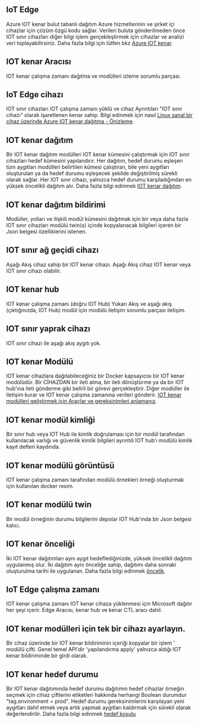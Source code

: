 ## <a name="iot-edge"></a>IoT Edge
Azure IOT kenar bulut tabanlı dağıtım Azure hizmetlerinin ve şirket içi cihazlar için çözüm özgü kodu sağlar. Verileri buluta gönderilmeden önce IOT sınır cihazları diğer bilgi işlem gerçekleştirmek için cihazlar ve analizi veri toplayabilirsiniz. Daha fazla bilgi için lütfen bkz [Azure IOT kenar](https://docs.microsoft.com/en-us/azure/iot-edge/).

## <a name="iot-edge-agent"></a>IOT kenar Aracısı
IOT kenar çalışma zamanı dağıtma ve modülleri izleme sorumlu parçası.

## <a name="iot-edge-device"></a>IoT Edge cihazı
IOT sınır cihazları IOT çalışma zamanı yüklü ve cihaz Ayrıntıları "IOT sınır cihazı" olarak işaretlenen kenar sahip. Bilgi edinmek için nasıl [Linux sanal bir cihaz üzerinde Azure IOT kenar dağıtma - Önizleme](https://docs.microsoft.com/en-us/azure/iot-edge/tutorial-simulate-device-linux).

## <a name="iot-edge-deployment"></a>IOT kenar dağıtım
Bir IOT kenar dağıtım modülleri IOT kenar kümesini çalıştırmak için IOT sınır cihazları hedef kümesini yapılandırır. Her dağıtım, hedef durumu eşleşen tüm aygıtları modülleri belirtilen kümesi çalıştıran, bile yeni aygıtları oluşturulan ya da hedef durumu eşleşecek şekilde değiştirilmiş sürekli olarak sağlar. Her IOT sınır cihazı, yalnızca hedef durumu karşıladığından en yüksek öncelikli dağıtım alır. Daha fazla bilgi edinmek [IOT kenar dağıtım](https://docs.microsoft.com/en-us/azure/iot-edge/module-deployment-monitoring).

## <a name="iot-edge-deployment-manifest"></a>IOT kenar dağıtım bildirimi
Modüller, yolları ve ilişkili modül kümesini dağıtmak için bir veya daha fazla IOT sınır cihazları modülü twin(s) içinde kopyalanacak bilgileri içeren bir Json belgesi özelliklerini istenen.

## <a name="iot-edge-gateway-device"></a>IOT sınır ağ geçidi cihazı
Aşağı Akış cihaz sahip bir IOT kenar cihazı. Aşağı Akış cihaz IOT kenar veya IOT sınır cihazı olabilir.

## <a name="iot-edge-hub"></a>IOT kenar hub
IOT kenar çalışma zamanı (doğru IOT Hub) Yukarı Akış ve aşağı akış (çıktığınızda, IOT Hub) modül için modülü iletişim sorumlu parçası iletişim. 

## <a name="iot-edge-leaf-device"></a>IOT sınır yaprak cihazı
IOT sınır cihazı ile aşağı akış aygıtı yok. 

## <a name="iot-edge-module"></a>IOT kenar Modülü
IOT kenar cihazlara dağıtabileceğiniz bir Docker kapsayıcısı bir IOT kenar modülüdür. Bir CİHAZDAN bir ileti alma, bir ileti dönüştürme ya da bir IOT hub'ına ileti gönderme gibi belirli bir görevi gerçekleştirir. Diğer modüller ile iletişim kurar ve IOT kenar çalışma zamanına verileri gönderir. [IOT kenar modülleri geliştirmek için Araçlar ve gereksinimleri anlamanız](https://docs.microsoft.com/en-us/azure/iot-edge/module-development).

## <a name="iot-edge-module-identity"></a>IOT kenar modül kimliği
Bir sınır hub veya IOT Hub ile kimlik doğrulaması için bir modül tarafından kullanılacak varlığı ve güvenlik kimlik bilgileri ayrıntılı IOT hub'ı modülü kimlik kayıt defteri kaydında.

## <a name="iot-edge-module-image"></a>IOT kenar modülü görüntüsü
IOT kenar çalışma zamanı tarafından modülü örnekleri örneği oluşturmak için kullanılan docker resim.

## <a name="iot-edge-module-twin"></a>IOT kenar modülü twin
Bir modül örneğinin durumu bilgilerini depolar IOT Hub'ında bir Json belgesi kalıcı.

## <a name="iot-edge-priority"></a>IOT kenar önceliği
İki IOT kenar dağıtımları aynı aygıt hedeflediğinizde, yüksek öncelikli dağıtım uygulanmış olur. İki dağıtım aynı önceliğe sahip, dağıtımı daha sonraki oluşturulma tarihi ile uygulanan. Daha fazla bilgi edinmek [öncelik](https://docs.microsoft.com/en-us/azure/iot-edge/module-deployment-monitoring#priority).

## <a name="iot-edge-runtime"></a>IoT Edge çalışma zamanı
IOT kenar çalışma zamanı IOT kenar cihaza yüklenmesi için Microsoft dağıtır her şeyi içerir. Edge Aracısı, kenar hub ve kenar CTL aracı dahil.

## <a name="iot-edge-set-modules-to-a-single-device"></a>IOT kenar modülleri için tek bir cihazı ayarlayın.
Bir cihaz üzerinde bir IOT kenar bildiriminin içeriği kopyalar bir işlem ' modülü çifti. Genel temel API'dir 'yapılandırma apply' yalnızca aldığı IOT kenar bildiriminde bir girdi olarak.

## <a name="iot-edge-target-condition"></a>IOT kenar hedef durumu
Bir IOT kenar dağıtımında hedef durumu dağıtımın hedef cihazlar örneğin seçmek için cihaz çiftlerini etiketleri hakkında herhangi Boolean durumdur "tag.environment = prod". Hedef durumu gereksinimlerini karşılayan yeni aygıtları dahil etmek veya artık yapmak aygıtları kaldırmak için sürekli olarak değerlendirilir. Daha fazla bilgi edinmek [hedef koşulu](https://docs.microsoft.com/en-us/azure/iot-edge/module-deployment-monitoring#target-condition)